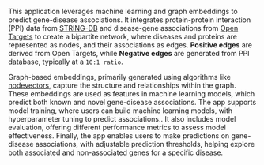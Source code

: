 This application leverages machine learning and graph embeddings to predict gene-disease associations. It integrates protein-protein interaction (PPI) data from [STRING-DB](https://string-db.org/) and disease-gene associations from [Open Targets](https://platform.opentargets.org/) to create a bipartite network, where diseases and proteins are represented as nodes, and their associations as edges. **Positive edges** are derived from Open Targets, while **Negative edges** are generated from PPI database, typically at a `10:1 ratio`.

Graph-based embeddings, primarily generated using algorithms like [nodevectors](https://github.com/VHRanger/nodevectors), capture the structure and relationships within the graph. These embeddings are used as features in machine learning models, which predict both known and novel gene-disease associations. The app supports model training, where users can build machine learning models, with hyperparameter tuning to predict associations.. It also includes model evaluation, offering different performance metrics to assess model effectiveness. Finally, the app enables users to make predictions on gene-disease associations, with adjustable prediction thresholds, helping explore both associated and non-associated genes for a specific disease.
